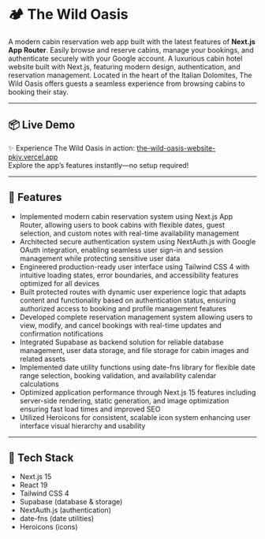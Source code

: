 # 🏕️ The Wild Oasis

A modern cabin reservation web app built with the latest features of **Next.js App Router**. Easily browse and reserve cabins, manage your bookings, and authenticate securely with your Google account.
A luxurious cabin hotel website built with Next.js, featuring modern design, authentication, and reservation management. Located in the heart of the Italian Dolomites, The Wild Oasis offers guests a seamless experience from browsing cabins to booking their stay.

---

## 📦 Live Demo

✨ Experience The Wild Oasis in action: [the-wild-oasis-website-pkjv.vercel.app](https://the-wild-oasis-website-pkjv.vercel.app/)  
Explore the app’s features instantly—no setup required!

---

## 🌟 Features

- Implemented modern cabin reservation system using Next.js App Router, allowing users to book cabins with flexible dates, guest selection, and custom notes with real-time availability management
- Architected secure authentication system using NextAuth.js with Google OAuth integration, enabling seamless user sign-in and session management while protecting sensitive user data
- Engineered production-ready user interface using Tailwind CSS 4 with intuitive loading states, error boundaries, and accessibility features optimized for all devices
- Built protected routes with dynamic user experience logic that adapts content and functionality based on authentication status, ensuring authorized access to booking and profile management features
- Developed complete reservation management system allowing users to view, modify, and cancel bookings with real-time updates and confirmation notifications
- Integrated Supabase as backend solution for reliable database management, user data storage, and file storage for cabin images and related assets
- Implemented date utility functions using date-fns library for flexible date range selection, booking validation, and availability calendar calculations
- Optimized application performance through Next.js 15 features including server-side rendering, static generation, and image optimization ensuring fast load times and improved SEO
- Utilized Heroicons for consistent, scalable icon system enhancing user interface visual hierarchy and usability

---

## 🚀 Tech Stack

- Next.js 15
- React 19
- Tailwind CSS 4
- Supabase (database & storage)
- NextAuth.js (authentication)
- date-fns (date utilities)
- Heroicons (icons)


